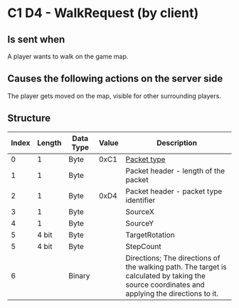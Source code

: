 # C1 D4 - WalkRequest (by client)

## Is sent when

A player wants to walk on the game map.

## Causes the following actions on the server side

The player gets moved on the map, visible for other surrounding players.

## Structure

| Index | Length | Data Type | Value | Description |
|-------|--------|-----------|-------|-------------|
| 0 | 1 |   Byte   | 0xC1  | [Packet type](PacketTypes.md) |
| 1 | 1 |    Byte   |      | Packet header - length of the packet |
| 2 | 1 |    Byte   | 0xD4  | Packet header - packet type identifier |
| 3 | 1 | Byte |  | SourceX |
| 4 | 1 | Byte |  | SourceY |
| 5 | 4 bit | Byte |  | TargetRotation |
| 5 | 4 bit | Byte |  | StepCount |
| 6 |  | Binary |  | Directions; The directions of the walking path. The target is calculated by taking the source coordinates and applying the directions to it. |